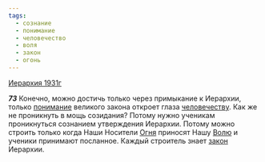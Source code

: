```yaml
---
tags:
  - сознание
  - понимание
  - человечество
  - воля
  - закон
  - огонь
---
```


[Иерархия 1931г](https://127.0.0.1:4002/agni/1931)

___73___
Конечно, можно достичь только через примыкание к Иерархии, только [понимание](../../../tags/#понимание) великого закона откроет глаза [человечеству](../../../tags/#человечество). Как же не проникнуть в мощь созидания? Потому нужно ученикам проникнуться сознанием утверждения Иерархии. Потому можно строить только когда Наши Носители [Огня](../../../tags/#огонь) приносят Нашу [Волю](../../../tags/#воля) и ученики принимают посланное. Каждый строитель знает [закон](../../../tags/#закон) Иерархии.   

